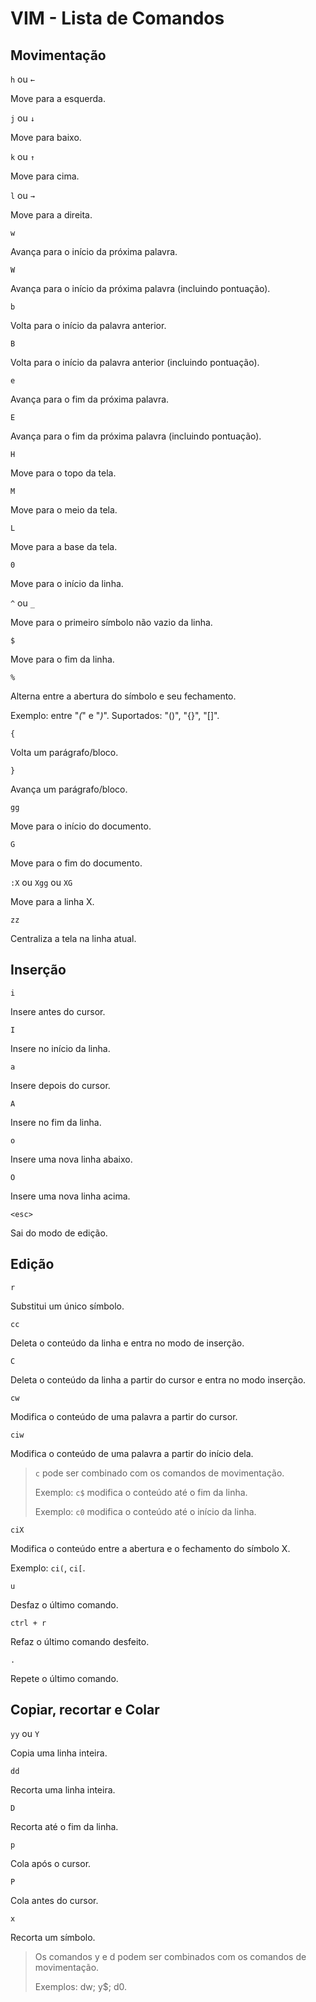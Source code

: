 # VIM - Lista de Comandos

## Movimentação

`h` ou `←`

Move para a esquerda.

`j` ou `↓`

Move para baixo.

`k` ou `↑`

Move para cima.

`l` ou `→`

Move para a direita.

`w`

Avança para o início da próxima palavra.

`W`

Avança para o início da próxima palavra (incluindo pontuação).

`b`

Volta para o início da palavra anterior.

`B`

Volta para o início da palavra anterior (incluindo pontuação).

`e`

Avança para o fim da próxima palavra.

`E`

Avança para o fim da próxima palavra (incluindo pontuação).

`H`

Move para o topo da tela.

`M`

Move para o meio da tela.

`L`

Move para a base da tela.

`0`

Move para o início da linha.

`^` ou `_`

Move para o primeiro símbolo não vazio da linha.

`$`

Move para o fim da linha.

`%`

Alterna entre a abertura do símbolo e seu fechamento.

Exemplo: entre "_(_" e "_)_". Suportados: "()", "{}", "[]".

`{`

Volta um parágrafo/bloco.

`}`

Avança um parágrafo/bloco.

`gg`

Move para o início do documento.

`G`

Move para o fim do documento.

`:X` ou `Xgg` ou `XG`

Move para a linha X.

`zz`

Centraliza a tela na linha atual.

## Inserção

`i`

Insere antes do cursor.

`I`

Insere no início da linha.

`a`

Insere depois do cursor.

`A`

Insere no fim da linha.

`o`

Insere uma nova linha abaixo.

`O`

Insere uma nova linha acima.

`<esc>`

Sai do modo de edição.

## Edição

`r`

Substitui um único símbolo.

`cc`

Deleta o conteúdo da linha e entra no modo de inserção.

`C`

Deleta o conteúdo da linha a partir do cursor e entra no modo inserção.

`cw`

Modifica o conteúdo de uma palavra a partir do cursor.

`ciw`

Modifica o conteúdo de uma palavra a partir do início dela.

> `c` pode ser combinado com os comandos de movimentação.
> 
> Exemplo: `c$` modifica o conteúdo até o fim da linha.
> 
> Exemplo: `c0` modifica o conteúdo até o início da linha.

`ciX`

Modifica o conteúdo entre a abertura e o fechamento do símbolo X. 

Exemplo: `ci(`, `ci[`.

`u`

Desfaz o último comando.

`ctrl + r`

Refaz o último comando desfeito.

`.`

Repete o último comando.

## Copiar, recortar e Colar

`yy` ou `Y`

Copia uma linha inteira.

`dd`

Recorta uma linha inteira.

`D`

Recorta até o fim da linha.

`p`

Cola após o cursor.

`P`

Cola antes do cursor.

`x`

Recorta um símbolo.

> Os comandos y e d podem ser combinados com os comandos de movimentação.
> 
> Exemplos: dw; y$; d0.

